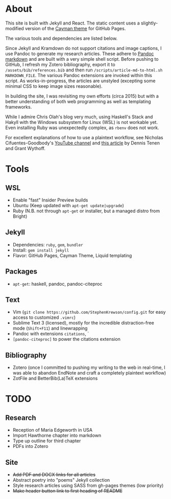 About
=====

This site is built with Jekyll and React. The static content uses a slightly-
modified version of the [Cayman theme] for GitHub Pages.

The various tools and dependencies are listed below.

Since Jekyll and Kramdown do not support citations and image captions, I use Pandoc to generate my research articles. These adhere to [Pandoc markdown] and are built with a very simple shell script. Before pushing to GitHub, I refresh my Zotero bibliography, export it to `/assets/bib/references.bib` and then run `/scripts/article-md-to-html.sh MARKDOWN_FILE`. The various Pandoc extensions are invoked within this script. As works-in-progress, the articles are unstyled (excepting some minimal CSS to keep image sizes reasonable).

In building the site, I was revisiting my own efforts (circa 2015) but with a better understanding of both web programming as well as templating frameworks.

While I admire Chris Olah's blog very much, using Haskell's Stack and Hakyll with the Windows subsystem for Linux (WSL) is not workable yet. Even installing Ruby was unexpectedly complex, as `rbenv` does not work.

For excellent explanations of how to use a plaintext workflow, see Nicholas Cifuentes-Goodbody's [YouTube channel] and [this article] by Dennis Tenen and Grant Wythoff.


Tools
=====

WSL
---
* Enable "fast" Insider Preview builds
* Ubuntu (Keep updated with `apt-get update|upgrade`)
* Ruby (N.B. not through `apt-get` or installer, but a managed distro from Bright)


Jekyll
------
* Dependencies: `ruby`, `gem`, `bundler`
* Install: `gem install jekyll`
* Flavor: GitHub Pages, Cayman Theme, Liquid templating


Packages
--------
* `apt-get`: haskell, pandoc, pandoc-citeproc


Text
----
* Vim (`git clone https://github.com/StephenKrewson/config.git` for easy access to customized `.vimrc`)
* Sublime Text 3 (licensed), mostly for the incredible distraction-free mode (`Shift+F11`) and linewrapping
* Pandoc with extensions `citations`, `
* `[pandoc-citeproc]` to power the citations extension

Bibliography
------------
* Zotero (once I committed to pushing my writing to the web in real-time, I was able to abandon EndNote and craft a completely plaintext workflow)
* ZotFile and BetterBib(La)TeX extensions


TODO
====

Research
--------
* Reception of Maria Edgeworth in USA
* Import Hawthorne chapter into markdown
* Type up outline for third chapter
* PDFs into Zotero

Site
----
* ~~Add PDF and DOCX links for all articles~~
* Abstract poetry into "poems" Jekyll collection
* Style research articles using SASS from gh-pages themes (low priority)
* ~~Make header button link to first heading of README~~

<!-- References -->
[Cayman theme]: https://github.com/pages-themes/cayman 
[Pandoc markdown]: http://pandoc.org/MANUAL.html#pandocs-markdown
[pandoc-citeproc]: https://hackage.haskell.org/package/pandoc-citeproc
[YouTube channel]: https://www.youtube.com/channel/UCYspUZGexLdDLjHRkuERQlg/featured
[this article]: http://programminghistorian.org/lessons/sustainable-authorship-in-plain-text-using-pandoc-and-markdown
